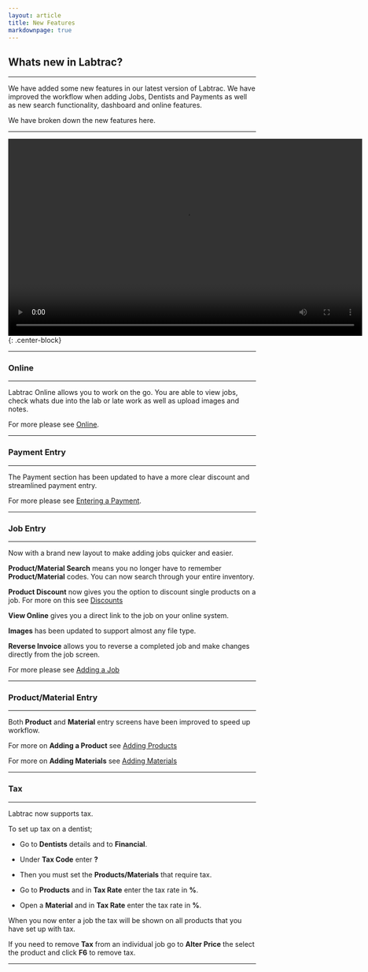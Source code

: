 ```yaml
---
layout: article
title: New Features
markdownpage: true
---
```


## Whats new in Labtrac?

- - -

We have added some new features in our latest version of Labtrac. We have improved the workflow when adding Jobs, Dentists and Payments as well as new search functionality, dashboard and online features.

We have broken down the new features here.

- - -

<video width="720" height="400" controls>
<source src="https://labtracdownloads.blob.core.windows.net/media/documentation%20videos/whats%20new%20(export%203).mp4" type="video/mp4">
</video>{: .center-block}

- - - 

### Online

- - -

Labtrac Online allows you to work on the go. You are able to view jobs, check whats due into the lab or late work as well as upload images and notes.

For more please see <a href="online">Online</a>.

- - -

### Payment Entry

- - -

The Payment section has been updated to have a more clear discount and streamlined payment entry.

For more please see <a href="payment-entry#paymententry">Entering a Payment</a>.

- - -

### Job Entry

- - -

Now with a brand new layout to make adding jobs quicker and easier.

**Product/Material Search** means you no longer have to remember **Product/Material** codes. You can now search through your entire inventory.

**Product Discount** now gives you the option to discount single products on a job. For more on this see [Discounts](#discount)

**View Online** gives you a direct link to the job on your online system.

**Images** has been updated to support almost any file type.

**Reverse Invoice** allows you to reverse a completed job and make changes directly from the job screen.

For more please see <a href="setup-new#addingjobs">Adding a Job</a>

- - -

### Product/Material Entry

- - -

Both **Product** and **Material** entry screens have been improved to speed up workflow.

For more on **Adding a Product** see <a href="setup-new#addingproducts">Adding Products</a>

For more on **Adding Materials** see <a href="setup-new#addingmaterials">Adding Materials</a>

- - -

### Tax

- - -

Labtrac now supports tax.

To set up tax on a dentist;

+ Go to **Dentists** details and to **Financial**.

+ Under **Tax Code** enter **?**

+ Then you must set the **Products/Materials** that require tax.

+ Go to **Products** and in **Tax Rate** enter the tax rate in **%**.

+ Open a **Material** and in **Tax Rate** enter the tax rate in **%**.

When you now enter a job the tax will be shown on all products that you have set up with tax.

If you need to remove **Tax** from an individual job go to **Alter Price** the select the product and click **F6** to remove tax.

- - - 
